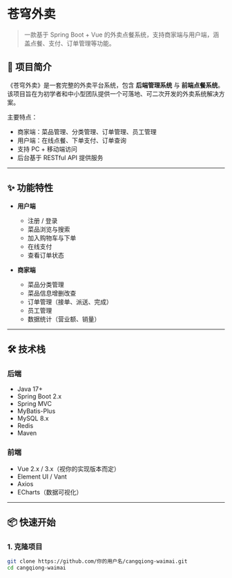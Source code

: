 # 苍穹外卖

> 一款基于 Spring Boot + Vue 的外卖点餐系统，支持商家端与用户端，涵盖点餐、支付、订单管理等功能。

## 📖 项目简介
《苍穹外卖》是一套完整的外卖平台系统，包含 **后端管理系统** 与 **前端点餐系统**。  
该项目旨在为初学者和中小型团队提供一个可落地、可二次开发的外卖系统解决方案。

主要特点：
- 商家端：菜品管理、分类管理、订单管理、员工管理
- 用户端：在线点餐、下单支付、订单查询
- 支持 PC + 移动端访问
- 后台基于 RESTful API 提供服务

---

## ✨ 功能特性
- **用户端**
  - 注册 / 登录
  - 菜品浏览与搜索
  - 加入购物车与下单
  - 在线支付
  - 查看订单状态

- **商家端**
  - 菜品分类管理
  - 菜品信息增删改查
  - 订单管理（接单、派送、完成）
  - 员工管理
  - 数据统计（营业额、销量）

---

## 🛠 技术栈
### 后端
- Java 17+
- Spring Boot 2.x
- Spring MVC
- MyBatis-Plus
- MySQL 8.x
- Redis
- Maven

### 前端
- Vue 2.x / 3.x（视你的实现版本而定）
- Element UI / Vant
- Axios
- ECharts（数据可视化）

---

## 📦 快速开始

### 1. 克隆项目
```bash
git clone https://github.com/你的用户名/cangqiong-waimai.git
cd cangqiong-waimai
